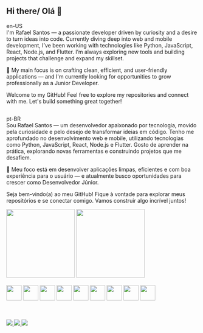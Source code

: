 ## Hi there/ Olá 👋
en-US<br>
I'm Rafael Santos — a passionate developer driven by curiosity and a desire to turn ideas into code. Currently diving deep into web and mobile development, I’ve been working with technologies like Python, JavaScript, React, Node.js, and Flutter. I’m always exploring new tools and building projects that challenge and expand my skillset.

🎯 My main focus is on crafting clean, efficient, and user-friendly applications — and I'm currently looking for opportunities to grow professionally as a Junior Developer.

Welcome to my GitHub! Feel free to explore my repositories and connect with me. Let's build something great together!

##
pt-BR<br>
Sou Rafael Santos — um desenvolvedor apaixonado por tecnologia, movido pela curiosidade e pelo desejo de transformar ideias em código. Tenho me aprofundado no desenvolvimento web e mobile, utilizando tecnologias como Python, JavaScript, React, Node.js e Flutter. Gosto de aprender na prática, explorando novas ferramentas e construindo projetos que me desafiem.

🎯 Meu foco está em desenvolver aplicações limpas, eficientes e com boa experiência para o usuário — e atualmente busco oportunidades para crescer como Desenvolvedor Júnior.

Seja bem-vindo(a) ao meu GitHub! Fique à vontade para explorar meus repositórios e se conectar comigo. Vamos construir algo incrível juntos!
<div>
  <img height="180em" src="https://github-readme-stats.vercel.app/api?username=rafaelsants1&show_icons=true&theme=vue-dark&"/>
  <img height="180em" src="https://github-readme-stats.vercel.app/api/top-langs/?username=rafaelsants1&layout=compact&theme=vue-dark&langs_count=6"/>
</div>
<div><br>
  <img height="40" width="40" src="https://cdn.jsdelivr.net/gh/devicons/devicon@latest/icons/python/python-original.svg" />
  <img height="40" width="40" src="https://cdn.jsdelivr.net/gh/devicons/devicon@latest/icons/nodejs/nodejs-plain-wordmark.svg" />
  <img height="40" width="40" src="https://cdn.jsdelivr.net/gh/devicons/devicon@latest/icons/javascript/javascript-original.svg" />
  <img height="40" width="40" src="https://cdn.jsdelivr.net/gh/devicons/devicon@latest/icons/html5/html5-original.svg" />
  <img height="40" width="40" src="https://cdn.jsdelivr.net/gh/devicons/devicon@latest/icons/css3/css3-original.svg" />
  <img height="40" width="40" src="https://cdn.jsdelivr.net/gh/devicons/devicon@latest/icons/react/react-original.svg" />
  <img height="40" width="40" src="https://cdn.jsdelivr.net/gh/devicons/devicon@latest/icons/flutter/flutter-original.svg" />
  <img height="40" width="40" src="https://cdn.jsdelivr.net/gh/devicons/devicon@latest/icons/mongodb/mongodb-plain-wordmark.svg" />
  <img height="40" width="40" src="https://cdn.jsdelivr.net/gh/devicons/devicon@latest/icons/django/django-plain-wordmark.svg" />
</div>

##

<div style="display: inline_block"><br>
  <a href="mailto: rafael.asantdev@gmail.com" target=blank><img src="https://img.shields.io/badge/Gmail-D14836?style=for-the-badge&logo=gmail&logoColor=white" target=blank/>
  <a href="https://www.instagram.com/rafael.asant/" target=blank><img src="https://img.shields.io/badge/Instagram-E4405F?style=for-the-badge&logo=instagram&logoColor=white"/>
  <a href="https://www.linkedin.com/in/rafael-a-santos/" target=blank><img src="https://img.shields.io/badge/LinkedIn-0077B5?style=for-the-badge&logo=linkedin&logoColor=white"/>
</div>
